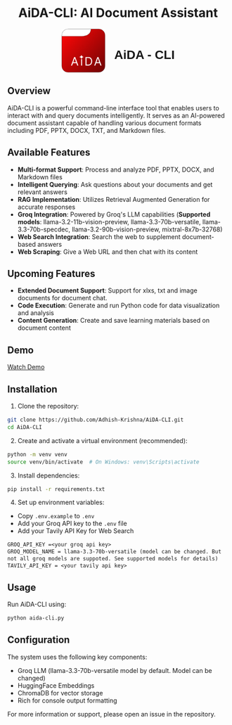 # <center>AiDA-CLI: AI Document Assistant</center>

<div style="display: flex; flex-direction: row; align-items: center; justify-content: center; gap: 20px;">
  <img src="./Design/Logo.png" alt="AiDA-CLI Logo" width="100"/>
  <h1 style="font-family: 'Poppins', sans-serif;">AiDA - CLI</h1>
</div>

## Overview

AiDA-CLI is a powerful command-line interface tool that enables users to interact with and query documents intelligently. It serves as an AI-powered document assistant capable of handling various document formats including PDF, PPTX, DOCX, TXT, and Markdown files.

## Available Features

- **Multi-format Support**: Process and analyze PDF, PPTX, DOCX, and Markdown files
- **Intelligent Querying**: Ask questions about your documents and get relevant answers
- **RAG Implementation**: Utilizes Retrieval Augmented Generation for accurate responses
- **Groq Integration**: Powered by Groq's LLM capabilities (**Supported models**: llama-3.2-11b-vision-preview, llama-3.3-70b-versatile, llama-3.3-70b-specdec, llama-3.2-90b-vision-preview, mixtral-8x7b-32768)
- **Web Search Integration**: Search the web to supplement document-based answers
- **Web Scraping**: Give a Web URL and then chat with its content

## Upcoming Features
- **Extended Document Support**: Support for xlxs, txt and image documents for document chat.
- **Code Execution**: Generate and run Python code for data visualization and analysis
- **Content Generation**: Create and save learning materials based on document content

## Demo
[Watch Demo](https://drive.google.com/file/d/187NGwRyUe1kw6DRC3sTpC4rvIFU9IKYr/view?usp=sharing)

## Installation

1. Clone the repository:
```bash
git clone https://github.com/Adhish-Krishna/AiDA-CLI.git
cd AiDA-CLI
```

2. Create and activate a virtual environment (recommended):
```bash
python -m venv venv
source venv/bin/activate  # On Windows: venv\Scripts\activate
```

3. Install dependencies:
```bash
pip install -r requirements.txt
```

4. Set up environment variables:
- Copy `.env.example` to `.env`
- Add your Groq API key to the `.env` file
- Add your Tavily API Key for Web Search
```
GROQ_API_KEY =<your groq api key>
GROQ_MODEL_NAME = llama-3.3-70b-versatile (model can be changed. But not all groq models are suppoted. See supported models for details)
TAVILY_API_KEY = <your tavily api key>
```

## Usage

Run AiDA-CLI using:
```bash
python aida-cli.py
```

## Configuration

The system uses the following key components:
- Groq LLM (llama-3.3-70b-versatile model by default. Model can be changed)
- HuggingFace Embeddings
- ChromaDB for vector storage
- Rich for console output formatting



For more information or support, please open an issue in the repository.
